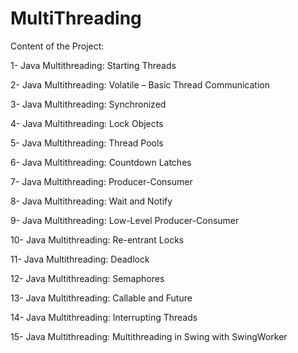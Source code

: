 # MultiThreading

Content of the Project:

1- Java Multithreading: Starting Threads

2- Java Multithreading: Volatile – Basic Thread Communication

3- Java Multithreading: Synchronized

4- Java Multithreading: Lock Objects

5- Java Multithreading: Thread Pools

6- Java Multithreading: Countdown Latches

7- Java Multithreading: Producer-Consumer

8- Java Multithreading: Wait and Notify

9- Java Multithreading: Low-Level Producer-Consumer

10- Java Multithreading: Re-entrant Locks

11- Java Multithreading: Deadlock

12- Java Multithreading: Semaphores

13- Java Multithreading: Callable and Future

14- Java Multithreading: Interrupting Threads

15- Java Multithreading: Multithreading in Swing with SwingWorker
